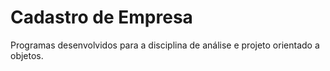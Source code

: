 # Cadastro de Empresa

Programas desenvolvidos para a disciplina de análise e projeto orientado a objetos.
